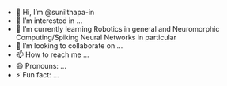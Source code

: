 - 👋 Hi, I’m @sunilthapa-in
- 👀 I’m interested in ...
- 🌱 I’m currently learning Robotics in general and Neuromorphic Computing/Spiking Neural Networks in particular
- 💞️ I’m looking to collaborate on ...
- 📫 How to reach me ...
- 😄 Pronouns: ...
- ⚡ Fun fact: ...

<!---
sunilthapa-in/sunilthapa-in is a ✨ special ✨ repository because its `README.md` (this file) appears on your GitHub profile.
You can click the Preview link to take a look at your changes.
--->
